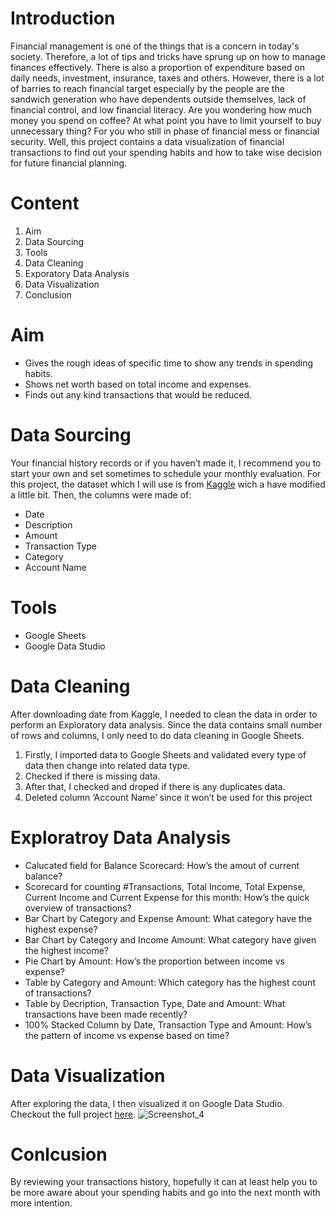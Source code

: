 # Introduction

Financial management is one of the things that is a concern in today's society. Therefore, a lot of tips and tricks have sprung up on how to manage finances effectively. There is also a proportion of expenditure based on daily needs, investment, insurance, taxes and others. However, there is a lot of barries to reach financial target especially by the people are the sandwich generation who have dependents outside themselves, lack of financial control, and low financial literacy.
Are you wondering how much money you spend on coffee? At what point you have to limit yourself to buy unnecessary thing? For you who still in phase of financial mess or financial security. Well, this project contains a data visualization of financial transactions to find out your spending habits and how to take wise decision for future financial planning.

# Content
1.	Aim
2.	Data Sourcing
3.	Tools
4.	Data Cleaning
5.	Exporatory Data Analysis
6.	Data Visualization
7.	Conclusion

# Aim
-	Gives the rough ideas of specific time to show any trends in spending habits.
-	Shows net worth based on total income and expenses.
-	Finds out any kind transactions that would be reduced.

# Data Sourcing
Your financial history records or if you haven’t made it, I recommend you to start your own and set sometimes to schedule your monthly evaluation. 
For this project, the dataset which I will use is from [Kaggle](https://www.kaggle.com/datasets/bukolafatunde/personal-finance) wich a have modified a little bit. Then, the columns were made of:
-	Date
-	Description
-	Amount
-	Transaction Type
-	Category
-	Account Name

# Tools
-	Google Sheets 
-	Google Data Studio

# Data Cleaning
After downloading date from Kaggle, I needed to clean the data in order to perform an Exploratory data analysis. Since the data contains small number of rows and columns, I only need to do data cleaning in Google Sheets.
1.	Firstly, I imported data to Google Sheets and validated every type of data then change into related data type.
2.	Checked if there is missing data. 
3.	After that, I checked and droped if there is any duplicates data.
4.	Deleted column ‘Account Name’ since it won’t be used for this project

# Exploratroy Data Analysis
-	Calucated field for Balance Scorecard: How’s the amout of current balance?
-	Scorecard for counting #Transactions, Total Income, Total Expense, Current Income and Current Expense for this month: How’s the quick overview of transactions?
-	Bar Chart by Category and Expense Amount: What category have the highest expense?
-	Bar Chart by Category and Income Amount: What category have given the highest income?
-	Pie Chart by Amount: How’s the proportion between income vs expense?
-	Table by Category and Amount: Which category has the highest count of transactions?
-	Table by Decription, Transaction Type, Date and Amount: What transactions have been made recently?
-	100% Stacked Column by Date, Transaction Type and Amount: How’s the pattern of income vs expense based on time?

# Data Visualization
After exploring the data, I then visualized it on Google Data Studio. Checkout the full project [here](https://datastudio.google.com/reporting/c99b0d95-c99a-4966-a7dc-cdbe2e0f78e5).
 ![Screenshot_4](https://user-images.githubusercontent.com/65482851/186356230-f04335a2-ff08-42c9-a2a6-362f56715036.jpg)


# Conlcusion
By reviewing your transactions history, hopefully it can at least help you to be more aware about your spending habits and go into the next month with more intention.
